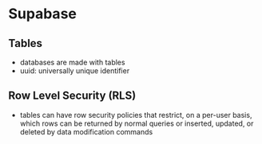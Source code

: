 # Supabase

## Tables

- databases are made with tables
- uuid: universally unique identifier

## Row Level Security (RLS)

- tables can have row security policies that restrict, on a per-user basis, which rows can be returned by normal queries or inserted, updated, or deleted by data modification commands
